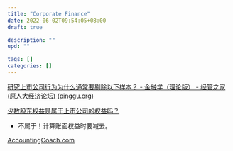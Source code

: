```yaml
---
title: "Corporate Finance"
date: 2022-06-02T09:54:05+08:00
draft: true

description: ""
upd: ""

tags: []
categories: []
---
```


<!--more-->

[研究上市公司行为为什么通常要剔除以下样本？ - 金融学（理论版） - 经管之家(原人大经济论坛) (pinggu.org)](https://bbs.pinggu.org/thread-10589237-1-1.html)


[少数股东权益是属于上市公司的权益吗？](https://www.zhihu.com/question/475246328)
- 不属于！计算账面权益时要减去。


[AccountingCoach.com](https://www.accountingcoach.com/)